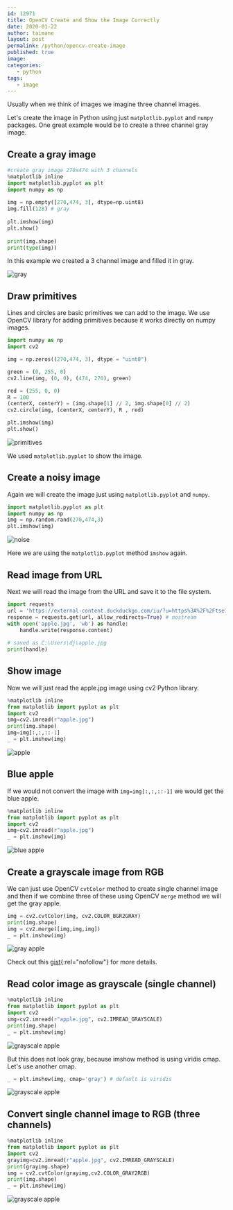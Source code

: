 ```yaml
---
id: 12971
title: OpenCV Create and Show the Image Correctly
date: 2020-01-22
author: taimane
layout: post
permalink: /python/opencv-create-image
published: true
image: 
categories: 
   - python
tags:   
   - image
---
```

Usually when we think of images we imagine three channel images.
 
Let's create the image in Python using just `matplotlib.pyplot` and `numpy` packages. One great example would be to create a three channel gray image.
 
## Create a gray image
 
```python
#create gray image 270x474 with 3 channels
%matplotlib inline
import matplotlib.pyplot as plt
import numpy as np
 
img = np.empty([270,474, 3], dtype=np.uint8) 
img.fill(128) # gray
 
plt.imshow(img)
plt.show()
 
print(img.shape)
print(type(img))
```
 
In this example we created a 3 channel image and filled it in gray.
 
![gray](/wp-content/uploads/2021/09/gray.jpg)
 
## Draw primitives

Lines and circles are basic primitives we can add to the image. We use OpenCV library for adding primitives because it works directly on numpy images. 

```python
import numpy as np
import cv2

img = np.zeros((270,474, 3), dtype = "uint8")

green = (0, 255, 0)
cv2.line(img, (0, 0), (474, 270), green)

red = (255, 0, 0)
R = 100
(centerX, centerY) = (img.shape[1] // 2, img.shape[0] // 2)
cv2.circle(img, (centerX, centerY), R , red)

plt.imshow(img)
plt.show()
```
 
![primitives](/wp-content/uploads/2021/09/primitives.jpg)

We used `matplotlib.pyplot` to show the image.
 
## Create a noisy image
 
Again we will create the image just using `matplotlib.pyplot` and `numpy`.
 
```python
import matplotlib.pyplot as plt
import numpy as np
img = np.random.rand(270,474,3)
plt.imshow(img)
```
 
![noise](/wp-content/uploads/2021/09/noise.jpg)
 
Here we are using the `matplotlib.pyplot` method `imshow` again.
 
## Read image from URL
 
Next we will read the image from the URL and save it to the file system. 
 
```python
import requests
url = 'https://external-content.duckduckgo.com/iu/?u=https%3A%2F%2Ftse1.mm.bing.net%2Fth%3Fid%3DOIP.MBtx9vFOK2x5CM9Jjx0M5AHaEO%26pid%3DApi&f=1'
response = requests.get(url, allow_redirects=True) # nostream
with open('apple.jpg', 'wb') as handle:
    handle.write(response.content)
    
# saved as C:\Users\dj\apple.jpg
print(handle)
```
 
## Show image
 
Now we will just read the apple.jpg image using cv2 Python library.
 
```python
%matplotlib inline
from matplotlib import pyplot as plt
import cv2
img=cv2.imread(r"apple.jpg")
print(img.shape)
img=img[:,:,::-1]
_ = plt.imshow(img)
```
 
![apple](/wp-content/uploads/2021/09/apple.jpg)

## Blue apple

If we would not convert the image with `img=img[:,:,::-1]` we would get the blue apple.

```python
%matplotlib inline
from matplotlib import pyplot as plt
import cv2
img=cv2.imread(r"apple.jpg")
_ = plt.imshow(img)
```

![blue apple](/wp-content/uploads/2021/09/blueapple.jpg)


## Create a grayscale image from RGB

We can just use OpenCV `cvtColor` method to create single channel image and then if we combine three of these using OpenCV `merge` method we will get the gray apple.

```python
img = cv2.cvtColor(img, cv2.COLOR_BGR2GRAY)
print(img.shape)
img = cv2.merge([img,img,img])
_ = plt.imshow(img)
```

![gray apple](/wp-content/uploads/2021/09/grayscale.jpg)

Check out this [gist](https://gist.github.com/dejanbatanjac/2dd9274102faa365f21bf6f48107a999){:rel="nofollow"} for more details.

## Read color image as grayscale (single channel)

```python
%matplotlib inline
from matplotlib import pyplot as plt
import cv2
img=cv2.imread(r"apple.jpg", cv2.IMREAD_GRAYSCALE)
print(img.shape)
_ = plt.imshow(img)
```

![grayscale apple](/wp-content/uploads/2021/09/grayscaleapple1.jpg)

But this does not look gray, because imshow method is using viridis cmap. Let's use another cmap.

```python
_ = plt.imshow(img, cmap='gray') # default is viridis
```

![grayscale apple](/wp-content/uploads/2021/09/grayscaleapple2.jpg)

## Convert single channel image to RGB (three channels)

```python
%matplotlib inline
from matplotlib import pyplot as plt
import cv2
grayimg=cv2.imread(r"apple.jpg", cv2.IMREAD_GRAYSCALE)
print(grayimg.shape)
img = cv2.cvtColor(grayimg,cv2.COLOR_GRAY2RGB)
print(img.shape)
_ = plt.imshow(img)
```

![grayscale apple](/wp-content/uploads/2021/09/grayscaleapple3.jpg)
